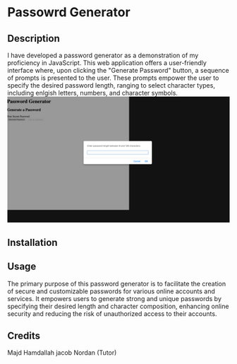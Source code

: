 # Passowrd Generator

## Description

I have developed a password generator as a demonstration of my proficiency in JavaScript. This web application offers a user-friendly interface where, upon clicking the "Generate Password" button, a sequence of prompts is presented to the user. These prompts empower the user to specify the desired password length, ranging to select character types, including enlgish letters, numbers, and  character symbols.![Alt text](<Screen Shot 2023-09-07 at 5.52.04 PM.png>)

## Installation



## Usage
The primary purpose of this password generator is to facilitate the creation of secure and customizable passwords for various online accounts and services. It empowers users to generate strong and unique passwords by specifying their desired length and character composition, enhancing online security and reducing the risk of unauthorized access to their accounts. 

## Credits

Majd Hamdallah
jacob Nordan (Tutor)